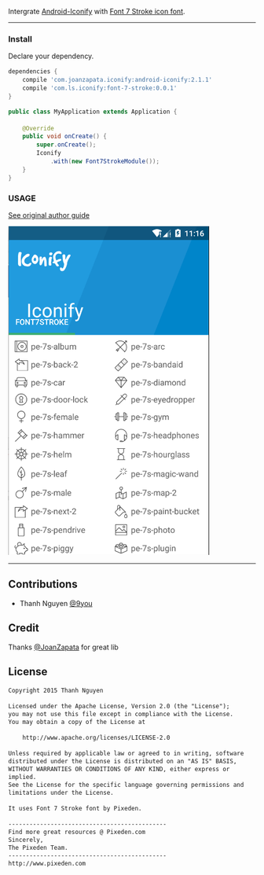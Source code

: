 Intergrate [Android-Iconify](https://github.com/JoanZapata/android-iconify) with [Font 7 Stroke icon font](http://themes-pixeden.com/font-demos/7-stroke/).

-----

### Install

Declare your dependency.

```gradle
dependencies {
    compile 'com.joanzapata.iconify:android-iconify:2.1.1'
    compile 'com.ls.iconify:font-7-stroke:0.0.1'
}
```

```java
public class MyApplication extends Application {

    @Override
    public void onCreate() {
        super.onCreate();
        Iconify
            .with(new Font7StrokeModule());
    }
}
```

### USAGE

[See original author guide](https://github.com/JoanZapata/android-iconify)

![](images/demo.png)

-----

## Contributions

* Thanh Nguyen [@9you](https://github.com/9you)

## Credit

Thanks [@JoanZapata](https://github.com/JoanZapata) for great lib

## License

```
Copyright 2015 Thanh Nguyen

Licensed under the Apache License, Version 2.0 (the "License");
you may not use this file except in compliance with the License.
You may obtain a copy of the License at

    http://www.apache.org/licenses/LICENSE-2.0

Unless required by applicable law or agreed to in writing, software
distributed under the License is distributed on an "AS IS" BASIS,
WITHOUT WARRANTIES OR CONDITIONS OF ANY KIND, either express or implied.
See the License for the specific language governing permissions and
limitations under the License.

It uses Font 7 Stroke font by Pixeden.

---------------------------------------------
Find more great resources @ Pixeden.com
Sincerely,
The Pixeden Team.
---------------------------------------------
http://www.pixeden.com
    
```
